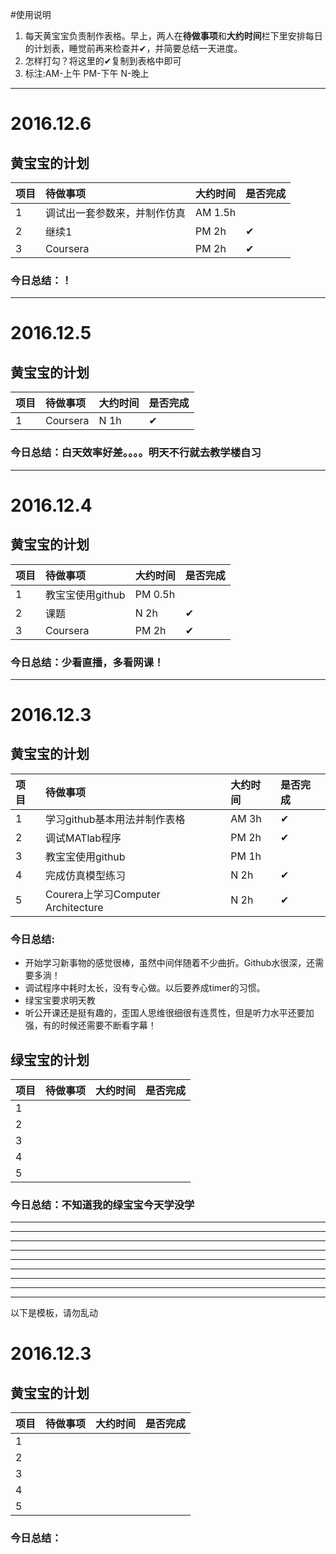 #使用说明  
1. 每天黄宝宝负责制作表格。早上，两人在**待做事项**和**大约时间**栏下里安排每日的计划表，睡觉前再来检查并✔，并简要总结一天进度。
2. 怎样打勾？将这里的✔复制到表格中即可
3. 标注:AM-上午 PM-下午 N-晚上  
***
# 2016.12.6
## 黄宝宝的计划

项目|待做事项|大约时间|是否完成|
:---------------|:---------------|:---------------|:---------------|
1|调试出一套参数来，并制作仿真|AM 1.5h | |
2|继续1 |PM 2h | ✔|
3|Coursera |PM 2h | ✔|
### 今日总结：！
***
# 2016.12.5
## 黄宝宝的计划

项目|待做事项|大约时间|是否完成|
:---------------|:---------------|:---------------|:---------------|
1|Coursera |N 1h | ✔|
### 今日总结：白天效率好差。。。。明天不行就去教学楼自习
***
# 2016.12.4
## 黄宝宝的计划

项目|待做事项|大约时间|是否完成|
:---------------|:---------------|:---------------|:---------------|
1|教宝宝使用github |PM 0.5h | |
2|课题 |N 2h | ✔|
3|Coursera |PM 2h | ✔|
### 今日总结：少看直播，多看网课！
***
# 2016.12.3
## 黄宝宝的计划

项目|待做事项|大约时间|是否完成|
:---------------|:---------------|:---------------|:---------------|
1|学习github基本用法并制作表格|AM 3h|✔|
2|调试MATlab程序|PM 2h|✔ |
3|教宝宝使用github|PM 1h| |
4|完成仿真模型练习 |N 2h|✔|
5|Courera上学习Computer Architecture|N 2h|✔|
### 今日总结:
- 开始学习新事物的感觉很棒，虽然中间伴随着不少曲折。Github水很深，还需要多淌！ 
- 调试程序中耗时太长，没有专心做。以后要养成timer的习惯。
- 绿宝宝要求明天教
- 听公开课还是挺有趣的，歪国人思维很细很有连贯性，但是听力水平还要加强，有的时候还需要不断看字幕！


## 绿宝宝的计划

项目|待做事项|大约时间|是否完成|
:---------------|:---------------|:---------------|:---------------|
1| | | |
2| | | |
3| | | |
4| | | |
5| | | |
### 今日总结：不知道我的绿宝宝今天学没学
***
***
***
***
***
***
***
***
***
以下是模板，请勿乱动 
# 2016.12.3
## 黄宝宝的计划

项目|待做事项|大约时间|是否完成|
:---------------|:---------------|:---------------|:---------------|
1| | | |
2| | | |
3| | | |
4| | | |
5| | | |
### 今日总结：
  
  

